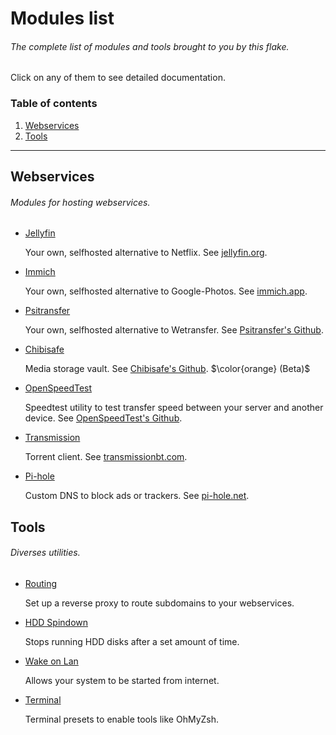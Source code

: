 # Modules list
###### The complete list of modules and tools brought to you by this flake.

Click on any of them to see detailed documentation.

### Table of contents
1. [Webservices](#webservices)
2. [Tools](#tools)

---

## Webservices
###### Modules for hosting webservices.

- [Jellyfin](./perModule/jellyfin.md)

  Your own, selfhosted alternative to Netflix. See [jellyfin.org](https://jellyfin.org/).

- [Immich](./perModule/immich.md)

  Your own, selfhosted alternative to Google-Photos. See [immich.app](https://immich.app/).

- [Psitransfer](./perModule/psitransfer.md)

  Your own, selfhosted alternative to Wetransfer. See [Psitransfer's Github](https://github.com/psi-4ward/psitransfer).

- [Chibisafe](./perModule/chibisafe.md)

  Media storage vault. See [Chibisafe's Github](https://github.com/chibisafe/chibisafe). $\color{orange} (Beta)$

- [OpenSpeedTest](./perModule/openspeedtest.md)

  Speedtest utility to test transfer speed between your server and another device. See [OpenSpeedTest's Github](https://github.com/openspeedtest/Speed-Test).

- [Transmission](./perModule/transmission.md)

  Torrent client. See [transmissionbt.com](https://transmissionbt.com/).

- [Pi-hole](./perModule/pihole.md)

  Custom DNS to block ads or trackers. See [pi-hole.net](https://pi-hole.net/).

## Tools
###### Diverses utilities.

- [Routing](./perModule/routing.md)

  Set up a reverse proxy to route subdomains to your webservices.

- [HDD Spindown](./perModule/hdd-spindown.md)

  Stops running HDD disks after a set amount of time.

- [Wake on Lan](./perModule/wakeonlan.md)

  Allows your system to be started from internet.

- [Terminal](./perModule/terminal.md)

  Terminal presets to enable tools like OhMyZsh.

